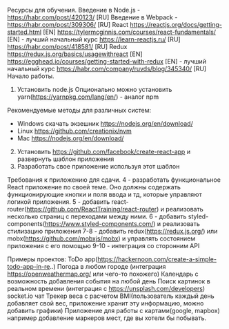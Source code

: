 Ресурсы для обучения. 
Введение в Node.js - https://habr.com/post/420123/ [RU] 
Введение в Webpack - https://habr.com/post/309306/ [RU] 
React 
https://reactjs.org/docs/getting-started.html [EN] 
https://tylermcginnis.com/courses/react-fundamentals/ [EN] - лучший начальный курс 
https://learn-reactjs.ru/ [RU] 
https://habr.com/post/418581/ [RU] 
Redux 
https://redux.js.org/basics/usagewithreact [EN] 
https://egghead.io/courses/getting-started-with-redux [EN] - лучший начальный курс 
https://habr.com/company/ruvds/blog/345340/ [RU] 
Начало работы. 
1. Установить node.js 
Опционально можно установить yarn(https://yarnpkg.com/lang/en/) - аналог npm 

Рекомендуемые методы для различных систем: 
* Windows скачать экзешник https://nodejs.org/en/download/ 
* Linux https://github.com/creationix/nvm 
* Mac https://nodejs.org/en/download/ 

2. Установить https://github.com/facebook/create-react-app и развернуть шаблон приложения 
3. Разработать свое приложение используя этот шаблон 

Требования к приложению для сдачи. 
4 - разработать функциональное React приложение по своей теме. Оно должны содержать функционирующие кнопки и поля ввода и тд, которые управляют логикой приложения. 
5 - добавить react-router(https://github.com/ReactTraining/react-router) и реализовать несколько страниц с переходами между ними. 
6 - добавить styled-components(https://www.styled-components.com/) и реализовать стилизацию приложения 
7-8 - добавить redux(https://redux.js.org/) или mobx(https://github.com/mobxjs/mobx) и управлять состоянием приложения с его помощью 
9-10 - интеграция со сторонним API 

Примеры проектов: 
ToDo app(https://hackernoon.com/create-a-simple-todo-app-in-re..) 
Погода в любом городе (интеграция https://openweathermap.org/ или чего-то похожего) 
Календарь с возможность добавления события на любой день 
Поиск картинок в реальном времени (интеграция с https://unsplash.com/developers) 
socket.io чат 
Трекер веса с расчетом BMI(пользователь каждый день добавляет свой вес, приложение хранит эту информацию, можно добавить графики) 
Приложение для работы с картами(google, mapbox) например добавление маркеров мест, где вы хотели бы побывать.
